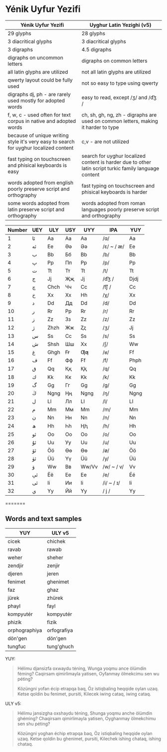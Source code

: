 # Yénik Uyfur Yezifi

| Yénik Uyfur Yezifi                                                                    | Uyghur Latin Yezighi (v5)                                                                              |
|---------------------------------------------------------------------------------------|--------------------------------------------------------------------------------------------------------|
| 29 glyphs                                                                             | 28 glyphs                                                                                              |
| 3 diacritical glyphs                                                                  | 3 diacritical glyphs                                                                                   |
| 3 digraphs                                                                            | 4.5 digraphs                                                                                           |
| digraphs on uncommon letters                                                          | digraphs on common letters                                                                             |
| all latin glyphs are utilized                                                         | not all latin glyphs are utilized                                                                      |
| qwerty layout could be fully used                                                     | not so easy to type using qwerty                                                                       |
| digraphs dj, ph - are rarely used mostly for adopted words                            | easy to read, except /ʒ/ and /d͡ʒ /                                                                    |
| f, w, c - used often for text corpus in native and adopted words                      | ch, sh, gh, ng, zh - digraphs are used on common letters, making it harder to type                     |
| because of unique writing style it's very easy to search for uyghur localized content | c,v - are not utilized                                                                                 |
| fast typing on touchscreen and phisical keyboards is easy                             | search for uyghur localized content is harder due to other latin script turkic family language content |
| words adopted from english poorly preserve script and orthography                     | fast typing on touchscreen and phisical keyboards is harder                                            |
| some words adopted from latin preserve script and orthography                         | words adopted from roman languages poorly preserve script and orthography                              |


| Number | UEY | ULY  | USY | UYY   | IPA        | YUY  |
|--------|-----|------|-----|-------|------------|------|
| 1      | ئا‎ | Aa   | Аа  | Aa    | /ɑ/        | Aa   |
| 2      | ئە‎ | Ee   | Әә  | Əə    | /ɛ/ ~ / æ/ | Ee   |
| 3      | ب‎  | Bb   | Бб  | Bb    | /b/        | Bb   |
| 4      | پ‎  | Pp   | Пп  | Pp    | /p/        | Pp   |
| 5      | ت‎  | Tt   | Тт  | Tt    | /t/        | Tt   |
| 6      | ج‎  | Jj   | Җҗ  | Jj    | /d͡ʒ /     | Djdj |
| 7      | چ‎  | Chch | Чч  | Cc    | /t͡ʃ /     | Cc   |
| 8      | خ‎  | Xx   | Хх  | Hh    | /χ/        | Xx   |
| 9      | د‎  | Dd   | Дд  | Dd    | /d/        | Dd   |
| 10     | ر‎  | Rr   | Рр  | Rr    | /r/        | Rr   |
| 11     | ز‎  | Zz   | Зз  | Zz    | /z/        | Zz   |
| 12     | ژ‎  | Zhzh | Жж  | Ⱬⱬ    | /ʒ/        | Jj   |
| 13     | س‎  | Ss   | Сс  | Ss    | /s/        | Ss   |
| 14     | ش‎  | Shsh | Шш  | Xx    | /ʃ/        | Ww   |
| 15     | غ‎  | Ghgh | Ғғ  | Ƣƣ    | /ʁ/        | Ff   |
| 16     | ف‎  | Ff   | Фф  | Ff    | /f/        | Phph |
| 17     | ق‎  | Qq   | Ққ  | Ⱪⱪ    | /q/        | Qq   |
| 18     | ك‎  | Kk   | Кк  | Kk    | /k/        | Kk   |
| 19     | گ‎  | Gg   | Гг  | Gg    | /ɡ/        | Gg   |
| 20     | ڭ‎  | Ngng | Ңң  | Ngng  | /ŋ/        | Ngng |
| 21     | ل‎  | Ll   | Лл  | Ll    | /l/        | Ll   |
| 22     | م‎  | Mm   | Мм  | Mm    | /m/        | Mm   |
| 23     | ن‎  | Nn   | Нн  | Nn    | /n/        | Nn   |
| 24     | ھ‎  | Hh   | Һһ  | Ⱨⱨ    | /h/        | Hh   |
| 25     | ئو‎ | Oo   | Оо  | Oo    | /o/        | Oo   |
| 26     | ئۇ‎ | Uu   | Уу  | Uu    | /u/        | Uu   |
| 27     | ئۆ‎ | Öö   | Өө  | Ɵɵ    | /ø/        | Öö   |
| 28     | ئۈ‎ | Üü   | Үү  | Üü    | /y/        | Üü   |
| 29     | ۋ‎  | Ww   | Вв  | Ww/Vv | /w/ ~ / v/ | Vv   |
| 30     | ئې‎ | Ëë   | Ее  | Ee    | /e/        | Éé   |
| 31     | ئى‎ | Ii   | Ии  | Ii    | /i/ ~ / ɪ/ | Ii   |
| 32     | ي‎  | Yy   | Йй  | Yy    | / j /      | Yy   |

=======
## Words and text samples

| YUY           | ULY v5      |
|---------------|-------------|
| cicek         | chichek     |
| ravab         | rawab       |
| weher         | sheher      |
| zendjir       | zenjir      |
| djeren        | jeren       |
| fenimet       | ghenimet    |
| faz           | ghaz        |
| jürek         | zhürek      |
| phayl         | fayl        |
| kompyutér     | kompyutér   |
| phizik        | fizik       |
| orphographiya | orfografiya |
| dön'gen       | dön'gen     |
| tungfuc       | tung'ghuch  |

YUY:
> Hélimu djansizfa oxwaydu téning,
> Wunga yoqmu ance ölümdin féming?
> Caqirsam qimirlimayla yatisen,
> Oyfanmay ölmekcimu sen wu péting?
> 
> Közüngni yofan écip etrapqa baq,
> Öz istiqbaling heqqide oylan uzaq.
> Ketse qoldin bu fenimet, pursiti,
> Kilecek iwing cataq, iwing cataq.

ULY v5:
> Hélimu jansizgha oxshaydu téning,
> Shunga yoqmu anche ölümdin ghéming?
> Chaqirsam qimirlimayla yatisen,
> Oyghanmay ölmekchimu sen shu péting?
> 
> Közüngni yoghan échip etrapqa baq,
> Öz istiqbaling heqqide oylan uzaq.
> Ketse qoldin bu ghenimet, pursiti,
> Kilechek ishing chataq, ishing chataq.
